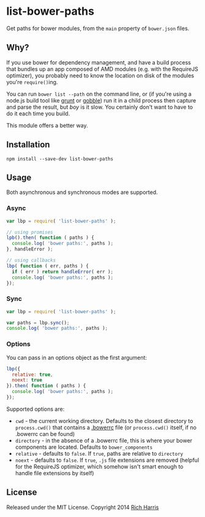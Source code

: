 # list-bower-paths

Get paths for bower modules, from the `main` property of `bower.json` files.


## Why?

If you use bower for dependency management, and have a build process that bundles up an app composed of AMD modules (e.g. with the RequireJS optimizer), you probably need to know the location on disk of the modules you're `require()`ing.

You can run `bower list --path` on the command line, or (if you're using a node.js build tool like [grunt](http://gruntjs.com/) or [gobble](https://github.com/gobblejs)) run it in a child process then capture and parse the result, but *boy* is it slow. You certainly don't want to have to do it each time you build.

This module offers a better way.


## Installation

```
npm install --save-dev list-bower-paths
```


## Usage

Both asynchronous and synchronous modes are supported.

### Async

```js
var lbp = require( 'list-bower-paths' );

// using promises
lpb().then( function ( paths ) {
  console.log( 'bower paths:', paths );
}, handleError );

// using callbacks
lbp( function ( err, paths ) {
  if ( err ) return handleError( err );
  console.log( 'bower paths:', paths );
});
```

### Sync

```js
var lbp = require( 'list-bower-paths' );

var paths = lbp.sync();
console.log( 'bower paths:', paths );
```

### Options

You can pass in an options object as the first argument:

```js
lbp({
  relative: true,
  noext: true
}).then( function ( paths ) {
  console.log( 'bower paths:', paths );
});
```

Supported options are:

* `cwd` - the current working directory. Defaults to the closest directory to `process.cwd()` that contains a [.bowerrc](http://bower.io/docs/config/) file (or `process.cwd()` itself, if no .bowerrc can be found)
* `directory` - in the absence of a .bowerrc file, this is where your bower components are located. Defaults to `bower_components`
* `relative` - defaults to `false`. If `true`, paths are relative to `directory`
* `noext` - defaults to `false`. If `true`, `.js` file extensions are removed (helpful for the RequireJS optimizer, which somehow isn't smart enough to handle file extensions by itself)



## License

Released under the MIT License. Copyright 2014 [Rich Harris](http://twitter.com/rich_harris)
